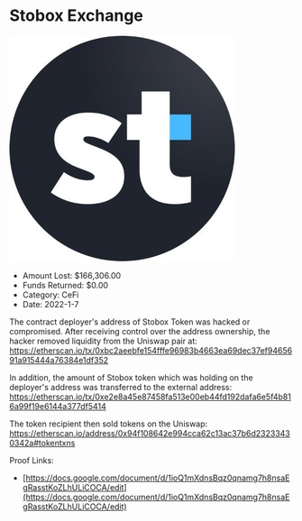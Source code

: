 # Stobox Exchange
![Stobox Exchange](/rektimages/Stobox-Exchange.png)
- Amount Lost: $166,306.00
- Funds Returned: $0.00
- Category: CeFi
- Date: 2022-1-7

The contract deployer's address of Stobox Token was hacked or compromised. After receiving control over the address ownership, the hacker removed liquidity from the Uniswap pair at:  
https://etherscan.io/tx/0xbc2aeebfe154fffe96983b4663ea69dec37ef9465691a915444a76384e1df352  
  
In addition, the amount of Stobox token which was holding on the deployer's address was transferred to the external address:  
https://etherscan.io/tx/0xe2e8a45e87458fa513e00eb44fd192dafa6e5f4b816a99f19e6144a377df5414  
  
The token recipient then sold tokens on the Uniswap:  
https://etherscan.io/address/0x94f108642e994cca62c13ac37b6d23233430342a#tokentxns


Proof Links:
- [https://docs.google.com/document/d/1ioQ1mXdnsBqz0qnamg7h8nsaEgRasstKoZLhULiCOCA/edit](https://docs.google.com/document/d/1ioQ1mXdnsBqz0qnamg7h8nsaEgRasstKoZLhULiCOCA/edit)


